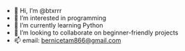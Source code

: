 - 👋 Hi, I’m @btxrrr
- 👀 I’m interested in programming
- 🌱 I’m currently learning Python
- 💞️ I’m looking to collaborate on beginner-friendly projects
- 📫 email: bernicetam866@gmail.com

<!---
btxrrr/btxrrr is a ✨ special ✨ repository because its `README.md` (this file) appears on your GitHub profile.
You can click the Preview link to take a look at your changes.
--->
